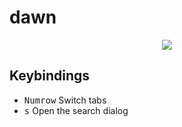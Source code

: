 # dawn

<p align="center">
  <img src="https://i.imgur.com/vjfMONS.png">
</div>


## Keybindings

- <kbd>Numrow</kbd> Switch tabs
- <kbd>s</kbd> Open the search dialog